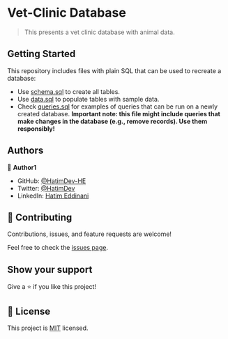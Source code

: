 # Vet-Clinic Database

> This presents a vet clinic database with animal data.


## Getting Started

This repository includes files with plain SQL that can be used to recreate a database:

- Use [schema.sql](./schema.sql) to create all tables.
- Use [data.sql](./data.sql) to populate tables with sample data.
- Check [queries.sql](./queries.sql) for examples of queries that can be run on a newly created database. **Important note: this file might include queries that make changes in the database (e.g., remove records). Use them responsibly!**


## Authors

👤 **Author1**

- GitHub: [@HatimDev-HE](https://github.com/HatimDev-HE)
- Twitter: [@HatimDev](https://twitter.com/HatimDev)
- LinkedIn: [Hatim Eddinani](https://www.linkedin.com/in/hatimdev/)


## 🤝 Contributing

Contributions, issues, and feature requests are welcome!

Feel free to check the [issues page](../../issues/).

## Show your support

Give a ⭐️ if you like this project!

## 📝 License

This project is [MIT](./MIT.md) licensed.
